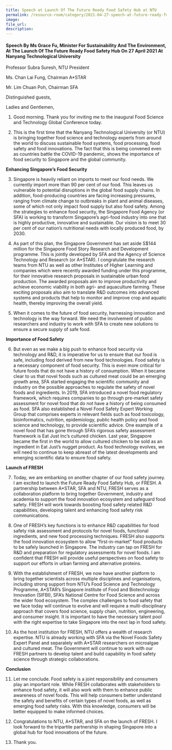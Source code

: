 ```yaml
---
title: Speech at Launch Of The Future Ready Food Safety Hub at NTU
permalink: /resource-room/category/2021-04-27-speech-at-future-ready-food-safety-hub
image:
file_url:
description:
---
```


#### Speech By Ms Grace Fu, Minister For Sustainability And The Environment, At The Launch Of The Future Ready Food Safety Hub On 27 April 2021 At Nanyang Technological University

Professor Subra Suresh, NTU President

Ms. Chan Lai Fung, Chairman A*STAR

Mr. Lim Chuan Poh, Chairman SFA

Distinguished guests,

Ladies and Gentlemen,
 
1.	Good morning. Thank you for inviting me to the inaugural Food Science and Technology Global Conference today. 

2.	This is the first time that the Nanyang Technological University (or NTU) is bringing together food science and technology experts from around the world to discuss sustainable food systems, food processing, food safety and food innovations. The fact that this is being convened even as countries battle the COVID-19 pandemic, shows the importance of food security to Singapore and the global community. 

**Enhancing Singapore’s Food Security**

3.	Singapore is heavily reliant on imports to meet our food needs. We currently import more than 90 per cent of our food. This leaves us vulnerable to potential disruptions in the global food supply chains. In addition, food-producing countries are facing increasing pressures, ranging from climate change to outbreaks in plant and animal diseases, some of which not only impact food supply but also food safety. Among the strategies to enhance food security, the Singapore Food Agency (or SFA) is working to transform Singapore’s agri-food industry into one that is highly productive, innovative and sustainable. Our vision is to meet 30 per cent of our nation’s nutritional needs with locally produced food, by 2030. 

4.	As part of this plan, the Singapore Government has set aside S$144 million for the Singapore Food Story Research and Development programme. This is jointly developed by SFA and the Agency of Science Technology and Research (or A*STAR). I congratulate the research teams from NTU as well as other Institutes of Higher Learning and companies which were recently awarded funding under this programme, for their innovative research proposals in sustainable urban food production. The awarded proposals aim to improve productivity and achieve economic viability in both agri- and aquaculture farming. These exciting proposals also aim to translate R&D outcomes into advanced systems and products that help to monitor and improve crop and aquatic health, thereby improving the overall yield. 

5.	When it comes to the future of food security, harnessing innovation and technology is the way forward. We need the involvement of public researchers and industry to work with SFA to create new solutions to ensure a secure supply of safe food.  

**Importance of Food Safety**

6.	But even as we make a big push to enhance food security via technology and R&D, it is imperative for us to ensure that our food is safe, including food derived from new food technologies. Food safety is a necessary component of food security. This is even more critical for future foods that do not have a history of consumption. When it became clear to us that novel foods such as cultured meat could be an emerging growth area, SFA started engaging the scientific community and industry on the possible approaches to regulate the safety of novel foods and ingredients. In 2019, SFA introduced a novel food regulatory framework, which requires companies to go through pre-market safety assessment for novel food that do not have a history of being consumed as food. SFA also established a Novel Food Safety Expert Working Group that comprises experts in relevant fields such as food toxicology, bioinformatics, nutrition, epidemiology, public health policy and food science and technology, to provide scientific advice. One example of a novel food that has gone through SFA’s rigorous safety assessment framework is Eat Just Inc’s cultured chicken. Last year, Singapore became the first in the world to allow cultured chicken to be sold as an ingredient in Eat Just’s nugget product. As food technology evolves, we will need to continue to keep abreast of the latest developments and emerging scientific data to ensure food safety.

**Launch of FRESH**

7.	Today, we are embarking on another chapter of our food safety journey. I am excited to launch the Future Ready Food Safety Hub, or FRESH. A partnership between A*STAR, SFA and NTU, FRESH serves as a collaboration platform to bring together Government, industry and academia to support the food innovation ecosystem and safeguard food safety. FRESH will work towards boosting food safety related R&D capabilities, developing talent and enhancing food safety risk communications. 

8.	One of FRESH’s key functions is to enhance R&D capabilities for food safety risk assessment and protocols for novel foods, functional ingredients, and new food processing techniques. FRESH also supports the food innovation ecosystem to allow “first-in-market” food products to be safely launched in Singapore. The industry can tap on FRESH for R&D and preparation for regulatory assessments for novel foods. I am confident that FRESH will provide useful perspectives on food safety to support our efforts in urban farming and alternative proteins. 

9.	With the establishment of FRESH, we now have another platform to bring together scientists across multiple disciplines and organisations, including strong support from NTU’s Food Science and Technology Programme, A*STAR’s Singapore institute of Food and Biotechnology Innovation (SIFBI), SFA’s National Centre for Food Science and across the wider food ecosystem. The complex challenges to food safety that we face today will continue to evolve and will require a multi-disciplinary approach that covers food science, supply chain, nutrition, engineering, and consumer insight. It is important to have the necessary talent pool with the right expertise to take Singapore into the next lap in food safety.

10.	As the host institution for FRESH, NTU offers a wealth of research expertise. NTU is already working with SFA via the Novel Foods Safety Expert Panel and separately with A*STAR researchers on microalgae and cultured meat. The Government will continue to work with our FRESH partners to develop talent and build capability in food safety science through strategic collaborations. 

**Conclusion**

11.	Let me conclude. Food safety is a joint responsibility and consumers play an important role. While FRESH collaborates with stakeholders to enhance food safety, it will also work with them to enhance public awareness of novel foods. This will help consumers better understand the safety and benefits of certain types of novel foods, as well as emerging food safety risks. With this knowledge, consumers will be better equipped to make informed choices. 

12.	Congratulations to NTU, A*STAR, and SFA on the launch of FRESH. I look forward to the tripartite partnership in shaping Singapore into a global hub for food innovations of the future.

13.	Thank you.
